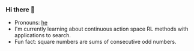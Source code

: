 ### Hi there 👋

- Pronouns: [he](https://pronoun.is/he)
- I'm currently learning about continuous action space RL methods with applications to search.
- Fun fact: square numbers are sums of consecutive odd numbers.
